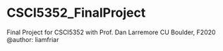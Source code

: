 # CSCI5352_FinalProject

Final Project for CSCI5352 with Prof. Dan Larremore
CU Boulder, F2020
@author: liamfriar
